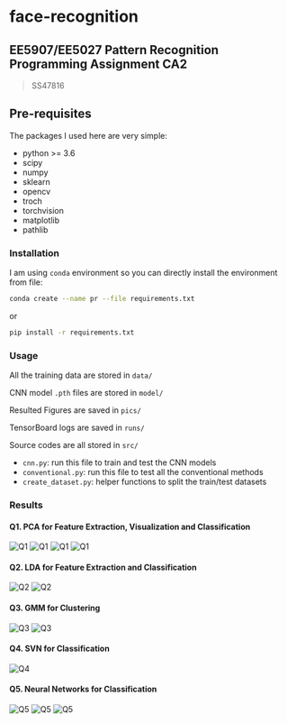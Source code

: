 # face-recognition
## EE5907/EE5027 Pattern Recognition Programming Assignment CA2

> SS47816

## Pre-requisites
The packages I used here are very simple:

* python >= 3.6
* scipy
* numpy
* sklearn
* opencv
* troch
* torchvision
* matplotlib
* pathlib

### Installation

I am using `conda` environment so you can directly install the environment from file:

```bash
conda create --name pr --file requirements.txt
```

or 

```bash
pip install -r requirements.txt
```
### Usage

All the training data are stored in `data/`

CNN model `.pth` files are stored in `model/`

Resulted Figures are saved in `pics/`

TensorBoard logs are saved in `runs/`

Source codes are all stored in `src/`
* `cnn.py`: run this file to train and test the CNN models
* `conventional.py`: run this file to test all the conventional methods
* `create_dataset.py`: helper functions to split the train/test datasets

### Results
#### Q1. PCA for Feature Extraction, Visualization and Classification

![Q1](pics/PCA_Scatter.png)
![Q1](pics/PCA_EigenFaces.png)
![Q1](pics/PCA_Reconstructed_1.png)
![Q1](pics/PCA_KNN.png)

#### Q2. LDA for Feature Extraction and Classification
![Q2](pics/LDA_Scatter.png)
![Q2](pics/LDA_KNN.png)
#### Q3. GMM for Clustering

![Q3](pics/GMM_Clusters_1.png)
![Q3](pics/GMM_Clusters_2.png)

#### Q4. SVN for Classification

![Q4](pics/SVM_Overall.png)

#### Q5. Neural Networks for Classification
![Q5](pics/CNN_Simple.png)
![Q5](pics/CNN_LeNet5.png)
![Q5](pics/CNN_Loss.png)